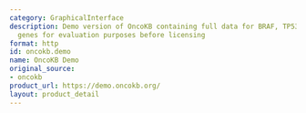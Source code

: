 ```yaml
---
category: GraphicalInterface
description: Demo version of OncoKB containing full data for BRAF, TP53, and ROS1
  genes for evaluation purposes before licensing
format: http
id: oncokb.demo
name: OncoKB Demo
original_source:
- oncokb
product_url: https://demo.oncokb.org/
layout: product_detail
---
```

